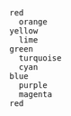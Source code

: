 <pre>
<span color="red">red</span>
  <span color="orange">orange</span>
<span color="yellow">yellow</span>
  <span color="lime">lime</span>
<span color="green">green</span>
  <span color="turquoise">turquoise</span>
  <span color="cyan">cyan</span>
<span color="blue">blue</span>
  <span color="purple">purple</span>
  <span color="magenta">magenta</span>
<span color="red">red</span>
</pre>

